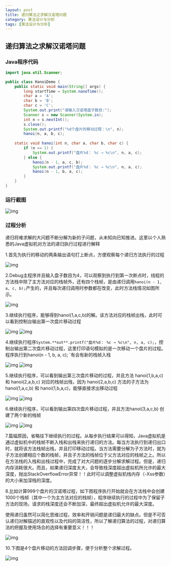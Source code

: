 ```yaml
---
layout: post
title: 递归算法之求解汉诺塔问题
category: 算法设计与分析
tags: [算法设计与分析]
---
```


## 递归算法之求解汉诺塔问题

### Java程序代码

```java
import java.util.Scanner;

public class HanoiDemo {
	public static void main(String[] args) {
		long startTime = System.nanoTime();
		char a = 'A';
		char b = 'B';
		char c = 'C';
		System.out.print("请输入汉诺塔盘子数目:");
		Scanner s = new Scanner(System.in);
		int n = s.nextInt();
		s.close();
		System.out.printf("%d个盘片的移动过程：\n", n);
		hanoi(n, a, b, c);
		
	static void hanoi(int n, char a, char b, char c) {
		if (n == 1) {
			System.out.printf("盘片%d： %c → %c\n", n, a, c);
		} else {
			hanoi(n - 1, a, c, b);
			System.out.printf("盘片%d： %c → %c\n", n, a, c);
			hanoi(n - 1, b, a, c);
		}
	}
}
```

### 运行截图

![img](http://pro.topblog.top/pic/20170602_hanoi_1.png)

### 过程分析

递归将难求解的大问题不断分解为新的子问题，从未知向已知推进。这里以个人熟悉的Java虚拟机对方法的递归执行过程进行解释

1.首先为执行的移动的两条输出语句打上断点，方便观察每个递归方法执行的过程

![img](http://pro.topblog.top/pic/20170602_hanoi_2.png)

2.Debug主程序并且输入盘子数目为4，可以观察到执行到第一次断点时，线程的方法栈中除了主方法对应的栈帧外，还有四个栈帧，是由递归调用`hanoi(n - 1, a, c, b);`产生的，并且每次递归调用时参数都在改变，此时方法栈情况如图所示。

![img](http://pro.topblog.top/pic/20170602_hanoi_3.png)

3.继续执行程序，能够得到hanoi(1,a,c,b)的解。该方法对应的栈帧出栈，此时可以看到控制台输出第一次盘片移动过程

![img](http://pro.topblog.top/pic/20170602_hanoi_4.png)
![img](http://pro.topblog.top/pic/20170602_hanoi_5.png)

4.继续执行程序`System.**out**.printf("盘片%d： %c → %c\n", n, a, c);`，控制台输出第二次盘片移动过程，这里打印语句模拟的是一次移动一个盘片的过程。程序执行到hanoi(n - 1, b, a, c); `有会有新的栈帧入栈

![img](http://pro.topblog.top/pic/20170602_hanoi_6.png)
![img](http://pro.topblog.top/pic/20170602_hanoi_7.png)

5.继续执行程序，可以看到输出第三次盘片移动的过程，并且方法 hanoi(1,b,a,c) 和 hanoi(2,a,b,c) 对应的栈帧出栈，因为 hanoi(2,a,b,c) 方法的子方法为 hanoi(1,a,c,b) 和 hanoi(1,b,a,c)，能够直接求出移动过程

![img](http://pro.topblog.top/pic/20170602_hanoi_8.png)
![img](http://pro.topblog.top/pic/20170602_hanoi_9.png)

6.继续执行程序，可以看到输出第四次盘片移动过程，并且方法hanoi(3,a,c,b) 创建了两个新的栈帧

![img](http://pro.topblog.top/pic/20170602_hanoi_10.png)
![img](http://pro.topblog.top/pic/20170602_hanoi_11.png)

7.篇幅原因，省略往下继续执行的过程。从每步执行结果可以得知，Java虚拟机是通过虚拟机中的栈帧不断入栈和出栈来执行递归的方法。每当方法执行到递归出口时，就将该方法栈帧出栈，并且打印移动过程。当方法需要分解为子方法时，就为子方法创建相应个数的栈帧，并且子方法的栈帧位于父方法对应的栈帧之上。所以在方法栈的入栈和出栈过程中，完成了对大问题的逐步分解求解过程。但是，递归内存消耗很大。而且，如果递归深度太大，会导致栈深度超出虚拟机所允许的最大深度，抛出StackOverflowError异常！！此时可以调整虚拟机栈内存（-Xss参数）的大小来加深栈的深度。

8.比如计算999个盘片的汉诺塔过程，如下图程序执行开始就会在方法栈中会创建1000个栈帧（其中一个为主方法对应的栈帧），程序继续执行的过程中为了保留子方法的现场，请求的栈深度还会不断加深，最终超出虚拟机允许的最大深度。

使用递归虽然可以简化思维过程，效率和开销问题是递归最大的缺点。但是不可否认递归对解描述的直观性以及代码的简洁性，所以了解递归算法的过程，对递归算法的把握及使用场合的选择有重要意义！！！

![img](http://pro.topblog.top/pic/20170602_hanoi_12.png)

10.下图是4个盘片移动的方法回调步骤，便于分析整个求解过程。

![img](http://pro.topblog.top/pic/20170602_hanoi_13.png)
